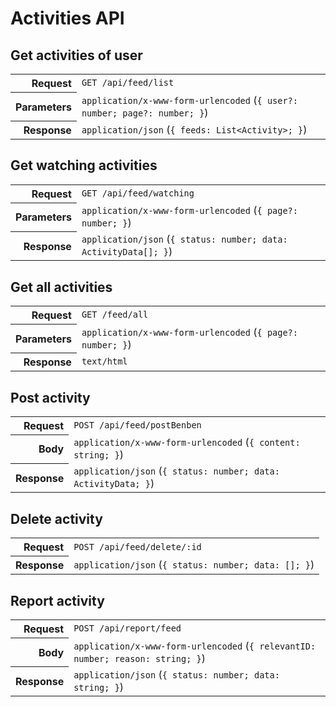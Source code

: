 # Activities API

## Get activities of user

<table>
  <tr>
    <th align="right">Request</th>
    <td><code>GET /api/feed/list</code></td>
  </tr>
  <tr>
    <th align="right">Parameters</th>
    <td><code>application/x-www-form-urlencoded</code> (<code>{ user?: number; page?: number; }</code>)</td>
  </tr>
  <tr>
    <th align="right">Response</th>
    <td><code>application/json</code> (<code>{ feeds: List&lt;Activity&gt;; }</code>)</td>
  </tr>
</table>

## Get watching activities

<table>
  <tr>
    <th align="right">Request</th>
    <td><code>GET /api/feed/watching</code></td>
  </tr>
  <tr>
    <th align="right">Parameters</th>
    <td><code>application/x-www-form-urlencoded</code> (<code>{ page?: number; }</code>)</td>
  </tr>
  <tr>
    <th align="right">Response</th>
    <td><code>application/json</code> (<code>{ status: number; data: ActivityData[]; }</code>)</td>
  </tr>
</table>

## Get all activities

<table>
  <tr>
    <th align="right">Request</th>
    <td><code>GET /feed/all</code></td>
  </tr>
  <tr>
    <th align="right">Parameters</th>
    <td><code>application/x-www-form-urlencoded</code> (<code>{ page?: number; }</code>)</td>
  </tr>
  <tr>
    <th align="right">Response</th>
    <td><code>text/html</code></td>
  </tr>
</table>

## Post activity

<table>
  <tr>
    <th align="right">Request</th>
    <td><code>POST /api/feed/postBenben</code></td>
  </tr>
  <tr>
    <th align="right">Body</th>
    <td><code>application/x-www-form-urlencoded</code> (<code>{ content: string; }</code>)</td>
  </tr>
  <tr>
    <th align="right">Response</th>
    <td><code>application/json</code> (<code>{ status: number; data: ActivityData; }</code>)</td>
  </tr>
</table>

## Delete activity

<table>
  <tr>
    <th align="right">Request</th>
    <td><code>POST /api/feed/delete/:id</code></td>
  </tr>
  <tr>
    <th align="right">Response</th>
    <td><code>application/json</code> (<code>{ status: number; data: []; }</code>)</td>
  </tr>
</table>

## Report activity

<table>
  <tr>
    <th align="right">Request</th>
    <td><code>POST /api/report/feed</code></td>
  </tr>
  <tr>
    <th align="right">Body</th>
    <td><code>application/x-www-form-urlencoded</code> (<code>{ relevantID: number; reason: string; }</code>)</td>
  </tr>
  <tr>
    <th align="right">Response</th>
    <td><code>application/json</code> (<code>{ status: number; data: string; }</code>)</td>
  </tr>
</table>
